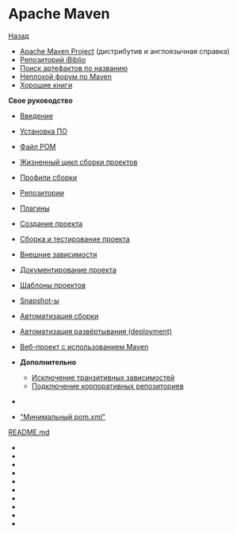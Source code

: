 # Apache Maven

[Назад](../../README.md)

- [Apache Maven Project](http://maven.apache.org/index.html) (дистрибутив и англоязычная справка)
- [Репозиторий iBiblio](http://mirrors.ibiblio.org/pub/mirrors/maven2/)
- [Поиск артефактов по названию](http://mvnrepository.com/)
- [Неплохой форум по Maven](http://old.nabble.com/Maven-f177.html)
- [Хорошие книги](https://www.sonatype.com/ebooks)

**Свое руководство**
- [Введение](introduction.md)
- [Установка ПО](install-maven.md)
- [Файл POM](pom-file.md)
- [Жизненный цикл сборки проектов](build-life-cycle.md)
- [Профили сборки](build-profile.md)
- [Репозитории](repositories.md)
- [Плагины](plugins.md)
- [Создание проекта](project-creation.md)
- [Сборка и тестирование проекта](build-and-test-project.md)
- [Внешние зависимости](external-dependencies.md)
- [Документирование проекта](project-documents.md)
- [Шаблоны проектов](project-templates.md)
- [Snapshot-ы](snapshots.md)
- [Автоматизация сборки](build-automation.md)
- [Автоматизация развёртывания (deployment)](deployment-automation.md)
- [Веб-проект с использованием Maven](web-project.md)
- **Дополнительно**
    - [Исключение транзитивных зависимостей](exclusion-dependencies.md)
    - [Подключение корпоративных репозиториев](settings-xml.md)
- []()


- ["Минимальный pom.xml"](min-pom-xml.md)
 

 [README.md](../../README.md)
 
 
 - []()
 - []()
 - []()
 - []()
 - []()
 - []()
 - []()
 - []()
 - []()
 - []() 